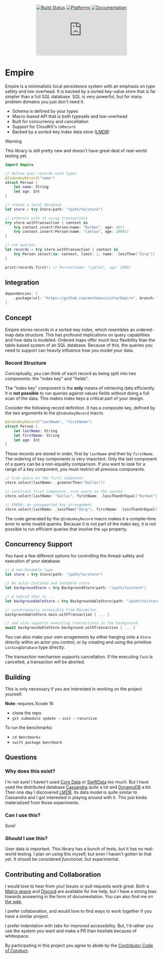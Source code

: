 <div align="center">

[![Build Status][build status badge]][build status]
[![Platforms][platforms badge]][platforms]
[![Documentation][documentation badge]][documentation]
[![Matrix][matrix badge]][matrix]

</div>

# Empire

Empire is a minimalistic local persistence system with an emphasis on type safety and low overhead. It is backed by a sorted key-value store that is far simpler than a full SQL database. SQL is very powerful, but for many problem domains you just don't need it.

- Schema is defined by your types
- Macro-based API that is both typesafe and low-overhead
- Built for concurrency and cancellation
- Support for CloudKit's `CKRecord`
- Backed by a sorted-key index data store ([LMDB][LMDB])

> [!WARNING]
> This library is still pretty new and doesn't have great deal of real-world testing yet.

```swift
import Empire

// define your records with types
@IndexKeyRecord("name")
struct Person {
    let name: String
    let age: Int
}

// create a local database
let store = try Store(path: "/path/to/store")

// interact with it using transactions
try store.withTransaction { context in
    try context.insert(Person(name: "Korben", age: 45))
    try context.insert(Person(name: "Leeloo", age: 2000))
}

// run queries
let records = try store.withTransaction { context in
    try Person.select(in: context, limit: 1, name: .lessThan("Zorg"))
}

print(records.first!) // Person(name: "Leeloo", age: 2000)
```
 
## Integration

```swift
dependencies: [
    .package(url: "https://github.com/mattmassicotte/Empire", branch: "main")
]
```

## Concept

Empire stores records in a sorted-key index, which resembles an ordered-map data structure. This has profound implications on query capabilities and how data is modeled. Ordered maps offer much less flexibility than the table-based system of an SQL database. Because of this, the queries you need to support can heavily influence how you model your data.

### Record Structure

Conceptually, you can think of each record as being split into two components: the "index key" and "fields".

The "index key" component is the **only** means of retrieving data efficiently. It is **not possible** to run queries against values fields without doing a full scan of the data. This makes index keys a critical part of your design.

Consider the following record definition. It has a composite key, defined by the two arguments to the `@IndexKeyRecord` macro.

```swift
@IndexKeyRecord("lastName", "firstName")
struct Person {
    let lastName: String
    let firstName: String
    let age: Int
}
```

These records are stored in order, first by `lastName` and then by `firstName`. The ordering of key components is very important. Only the last component of a query can be a non-equality comparison. If you want to look for a range of a key component, you must restrict all previous components.

```swift
// scan query on the first component
store.select(lastName: .greaterThan("Dallas"))

// constrain first component, scan query on the second
store.select(lastName: "Dallas", firstName: .lessThanOrEqual("Korben"))

// ERROR: an unsupported key arrangement
store.select(lastName: .lessThan("Zorg"), firstName: .lessThanOrEqual("Jean-Baptiste"))
```

The code generated by the `@IndexKeyRecord` macro makes it a compile-time error to write invalid queries. Because it is not part of the index key, it is not possible to run efficient queries that involve the `age` property.

## Concurrency Support

You have a few different options for controlling the thread-safety and execution of your database.

```swift
// A non-Sendable type
let store = try Store(path: "/path/to/store")

// An actor-isolated and Sendable store
let backgroundStore = try BackgroundStore(path: "/path/to/store")

// A hybrid that is ...
let backgroundableStore = try BackgroundableStore(path: "/path/to/store")

// synchronously accessible from MainActor
backgroundableStore.main.withTransaction { ... }

// and also supports executing transactions in the background
await backgroundableStore.background.withTransaction { ... }
```

You can also make your own arragements by either hanging onto a `Store` directly within an actor you control, or by creating and using the primitive `LockingDatabase` type directly.

The transaction mechanism supports cancellation. If the executing `Task` is cancelled, a transaction will be aborted.

## Building

This is only necessary if you are interested in working on the project yourself.

**Note**: requires Xcode 16

- clone the repo
- `git submodule update --init --recursive`

To run the benchmarks:

- `cd Benchmarks`
- `swift package benchmark`

## Questions

### Why does this exist?

I'm not sure! I haven't used [Core Data](https://developer.apple.com/documentation/coredata) or [SwiftData](https://developer.apple.com/documentation/swiftdata) too much. But I have used the distributed database [Cassandra](https://cassandra.apache.org) quite a lot and [DynamoDB](https://aws.amazon.com/dynamodb/) a bit. Then one day I discovered [LMDB][LMDB]. Its data model is quite similar to Cassandra and I got interested in playing around with it. This just kinda materialized from those experiments.

### Can I use this?

Sure!

### *Should* I use this?

User data is important. This library has a bunch of tests, but it has no real-world testing. I plan on using this myself, but even I haven't gotten to that yet. It should be considered *functional*, but experimental.

## Contributing and Collaboration

I would love to hear from you! Issues or pull requests work great. Both a [Matrix space][matrix] and [Discord][discord] are available for live help, but I have a strong bias towards answering in the form of documentation. You can also find me on [the web](https://www.massicotte.org).

I prefer collaboration, and would love to find ways to work together if you have a similar project.

I prefer indentation with tabs for improved accessibility. But, I'd rather you use the system you want and make a PR than hesitate because of whitespace.

By participating in this project you agree to abide by the [Contributor Code of Conduct](CODE_OF_CONDUCT.md).

[build status]: https://github.com/mattmassicotte/Empire/actions
[build status badge]: https://github.com/mattmassicotte/Empire/workflows/CI/badge.svg
[platforms]: https://swiftpackageindex.com/mattmassicotte/Empire
[platforms badge]: https://img.shields.io/endpoint?url=https%3A%2F%2Fswiftpackageindex.com%2Fapi%2Fpackages%2Fmattmassicotte%2FEmpire%2Fbadge%3Ftype%3Dplatforms
[documentation]: https://swiftpackageindex.com/mattmassicotte/Empire/main/documentation
[documentation badge]: https://img.shields.io/badge/Documentation-DocC-blue
[matrix]: https://matrix.to/#/%23chimehq%3Amatrix.org
[matrix badge]: https://img.shields.io/matrix/chimehq%3Amatrix.org?label=Matrix
[discord]: https://discord.gg/esFpX6sErJ
[LMDB]: https://www.symas.com/lmdb
